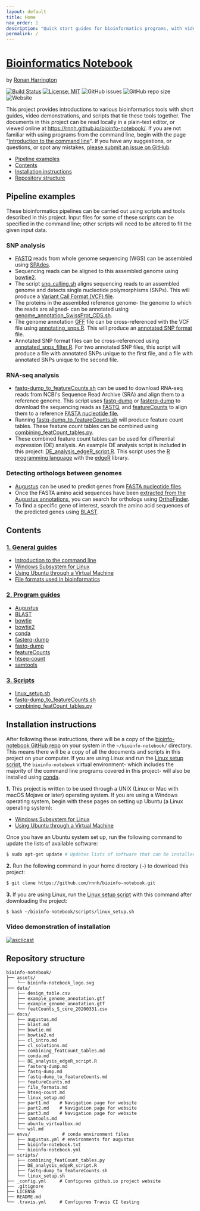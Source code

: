 ```yaml
---
layout: default
title: Home
nav_order: 1
description: "Quick start guides for bioinformatics programs, with video demonstrations and scripts."
permalink: /
---
```



# [Bioinformatics Notebook](https://github.com/rnnh/bioinfo-notebook.git)

by [Ronan Harrington](https://github.com/rnnh)

[![Build Status](https://travis-ci.com/rnnh/bioinfo-notebook.svg?branch=master)](https://travis-ci.com/rnnh/bioinfo-notebook)
[![License: MIT](https://img.shields.io/badge/License-MIT-yellow.svg)](https://opensource.org/licenses/MIT)
![GitHub issues](https://img.shields.io/github/issues/rnnh/bioinfo-notebook)
![GitHub repo size](https://img.shields.io/github/repo-size/rnnh/bioinfo-notebook)
![Website](https://img.shields.io/website?url=https%3A%2F%2Frnnh.github.io%2Fbioinfo-notebook)

This project provides introductions to various bioinformatics tools with short guides, video demonstrations, and scripts that tie these tools together.
The documents in this project can be read locally in a plain-text editor, or viewed online at <https://rnnh.github.io/bioinfo-notebook/>.
If you are not familiar with using programs from the command line, begin with the page "[Introduction to the command line](docs/cl_intro.md)".
If you have any suggestions, or questions, or spot any mistakes, [please submit an issue on GitHub](https://github.com/rnnh/bioinfo-notebook/issues).

- [Pipeline examples](#pipeline-examples)
- [Contents](#contents)
- [Installation instructions](#installation-instructions)
- [Repository structure](#repository-structure)

## Pipeline examples

These bioinformatics pipelines can be carried out using scripts and tools described in this project.
Input files for some of these scripts can be specified in the command line; other scripts will need to be altered to fit the given input data.

### SNP analysis

- [FASTQ](docs/file_formats.md#fastq) reads from whole genome sequencing (WGS) can be assembled using [SPAdes](docs/SPAdes.md).
- Sequencing reads can be aligned to this assembled genome using [bowtie2](docs/bowtie2.md).
- The script [snp_calling.sh](docs/snp_calling.md) aligns sequencing reads to an assembled genome and detects single nucleotide polymorphisms (SNPs). This will produce a [Variant Call Format (VCF) file](docs/file_formats.md#vcf).
- The proteins in the assembled reference genome- the genome to which the reads are aligned- can be annotated using [genome_annotation_SwissProt_CDS.sh](docs/genome_annotation_SwissProt_CDS.md).
- The genome annotation [GFF](docs/file_formats.md#gff) file can be cross-referenced with the VCF file using [annotating_snps.R](docs/annotating_snps.md). This will produce an [annotated SNP format](docs/annotating_snps.md#annotated-snp-format) file.
- Annotated SNP format files can be cross-referenced using [annotated_snps_filter.R](docs/annotated_snps_filter.md). For two annotated SNP files, this script will produce a file with annotated SNPs unique to the first file, and a file with annotated SNPs unique to the second file.

### RNA-seq analysis

- [fastq-dump_to_featureCounts.sh](docs/fastq-dump_to_featureCounts.md) can be used to download RNA-seq reads from NCBI's Sequence Read Archive (SRA) and align them to a reference genome. This script uses [fastq-dump](docs/fastq-dump.md) or [fasterq-dump](docs/fasterq-dump.md) to download the sequencing reads as [FASTQ](docs/file_formats.md#fastq), and [featureCounts](docs/featureCounts.md) to align them to a reference [FASTA nucleotide file.](docs/file_formats.md#fasta)
- Running [fastq-dump_to_featureCounts.sh](docs/fastq-dump_to_featureCounts.md) will produce feature count tables. These feature count tables can be combined using [combining_featCount_tables.py](docs/combining_featCount_tables.md).
- These combined feature count tables can be used for differential expression (DE) analysis. An example DE analysis script is included in this project: [DE_analysis_edgeR_script.R](docs/DE_analysis_edgeR_script.md). This script uses the [R programming language](https://cran.r-project.org/) with the [edgeR](https://bioconductor.org/packages/release/bioc/html/edgeR.html) library.

### Detecting orthologs between genomes

- [Augustus](docs/augustus.md) can be used to predict genes from [FASTA nucleotide files](docs/file_formats.md#fasta).
- Once the FASTA amino acid sequences have been [extracted from the Augustus annotations](docs/augustus.md#extracting-the-fasta-amino-acid-sequences-of-predicted-genes-from-an-augustus-annotation), you can search for orthologs using [OrthoFinder](docs/orthofinder.md).
- To find a specific gene of interest, search the amino acid sequences of the predicted genes using [BLAST](docs/blast.md).

## Contents

### [1. General guides](docs/part1.md)

- [Introduction to the command line](docs/cl_intro.md)
- [Windows Subsystem for Linux](docs/wsl.md)
- [Using Ubuntu through a Virtual Machine](docs/ubuntu_virtualbox.md)
- [File formats used in bioinformatics](docs/file_formats.md)

### [2. Program guides](docs/part2.md)

- [Augustus](docs/augustus.md)
- [BLAST](docs/blast.md)
- [bowtie](docs/bowtie.md)
- [bowtie2](docs/bowtie2.md)
- [conda](docs/conda.md)
- [fasterq-dump](docs/fasterq-dump.md)
- [fastq-dump](docs/fastq-dump.md)
- [featureCounts](docs/featureCounts.md)
- [htseq-count](docs/htseq-count.md)
- [samtools](docs/samtools.md)

### [3. Scripts](docs/part3.md)

- [linux_setup.sh](docs/linux_setup.md)
- [fastq-dump_to_featureCounts.sh](docs/fastq-dump_to_featureCounts.md)
- [combining_featCount_tables.py](docs/combining_featCount_tables.md)

## Installation instructions

After following these instructions, there will be a copy of the [bioinfo-notebook GitHub repo](https://www.github.com/rnnh/bioinfo-notebook/) on your system in the `~/bioinfo-notebook/` directory.
This means there will be a copy of all the documents and scripts in this project on your computer.
If you are using Linux and run the [Linux setup script](docs/linux_setup.sh), the `bioinfo-notebook` virtual environment- which includes the majority of the command line programs covered in this project- will also be installed using [conda](docs/conda.md).

**1.** This project is written to be used through a UNIX (Linux or Mac with macOS Mojave or later) operating system.
 If you are using a Windows operating system, begin with these pages on setting up Ubuntu (a Linux operating system):
 
- [Windows Subsystem for Linux](docs/wsl.md)
- [Using Ubuntu through a Virtual Machine](docs/ubuntu_virtualbox.md)

Once you have an Ubuntu system set up, run the following command to update the lists of available software:

```bash
$ sudo apt-get update # Updates lists of software that can be installed
```

**2.** Run the following command in your home directory (`~`) to download this project:

```bash
$ git clone https://github.com/rnnh/bioinfo-notebook.git
```

**3.** If you are using Linux, run the [Linux setup script](docs/linux_setup.md) with this command after downloading the project:

```bash
$ bash ~/bioinfo-notebook/scripts/linux_setup.sh
```

### Video demonstration of installation

[![asciicast](https://asciinema.org/a/314853.svg)](https://asciinema.org/a/314853?autoplay=1)

## Repository structure

```
bioinfo-notebook/
├── assets/
│   └── bioinfo-notebook_logo.svg
├── data/
│   ├── design_table.csv
│   ├── example_genome_annotation.gtf
│   ├── example_genome_annotation.gtf
│   └── featCounts_S_cere_20200331.csv
├── docs/
│   ├── augustus.md
│   ├── blast.md
│   ├── bowtie.md
│   ├── bowtie2.md
│   ├── cl_intro.md
│   ├── cl_solutions.md
│   ├── combining_featCount_tables.md
│   ├── conda.md
│   ├── DE_analysis_edgeR_script.R
│   ├── fasterq-dump.md
│   ├── fastq-dump.md
│   ├── fastq-dump_to_featureCounts.md
│   ├── featureCounts.md
│   ├── file_formats.md
│   ├── htseq-count.md
│   ├── linux_setup.md
│   ├── part1.md    # Navigation page for website
│   ├── part2.md    # Navigation page for website
│   ├── part3.md    # Navigation page for website
│   ├── samtools.md
│   ├── ubuntu_virtualbox.md
│   └── wsl.md
├── envs/            # conda environment files
│   ├── augustus.yml # environments for augustus
│   ├── bioinfo-notebook.txt
│   └── bioinfo-notebook.yml
├── scripts/
│   ├── combining_featCount_tables.py
│   ├── DE_analysis_edgeR_script.R
│   ├── fastq-dump_to_featureCounts.sh
│   └── linux_setup.sh
├── _config.yml     # Configures github.io project website
├── .gitignore
├── LICENSE
├── README.md
└── .travis.yml     # Configures Travis CI testing
```
